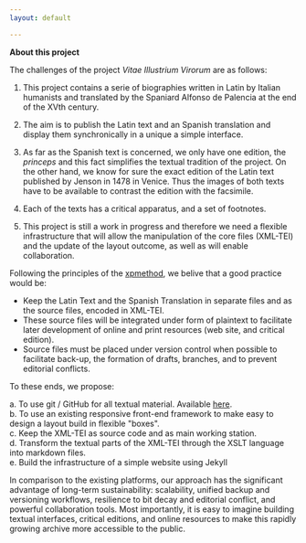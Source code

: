 ```yaml
---
layout: default

---
```


**About this project**

The challenges of the project *Vitae Illustrium Virorum* are as follows:  

1. This project contains a serie of biographies written in Latin by Italian humanists and translated by the Spaniard Alfonso de Palencia at the end of the XVth century.

2. The aim is to publish the Latin text and an Spanish translation and display them synchronically in a unique a simple interface. 

3. As far as the Spanish text is concerned, we only have one edition, the *princeps* and this fact simplifies the textual tradition of the project. On the other hand, we know for sure the exact edition of the Latin text published by Jenson in 1478 in Venice. Thus the images of both texts have to be available to contrast the edition with the facsimile. 

4. Each of the texts has a critical apparatus, and a set of footnotes.

4. This project is still a work in progress and therefore we need a flexible infrastructure that will allow the manipulation of the core files (XML-TEI) and the update of the layout outcome, as well as will enable collaboration. 

 Following the principles of the [xpmethod](http://xpmethod.plaintext.in]), we belive that a good practice would be: 
 
* Keep the Latin Text and the Spanish Translation in separate files and as the source files, encoded in XML-TEI. 
* These source files will be integrated under form of plaintext to facilitate later development of online and print resources (web site, and critical edition). 
* Source files must be placed under version control when possible to facilitate back-up, the formation of drafts, branches, and to prevent editorial conflicts. 

To these ends, we propose: 
 
 a. To use git / GitHub for all textual material. Available [here](https://github.com/susannalles/Vitae). <br/>
 b. To use an existing responsive front-end framework to make easy to design a layout build in flexible "boxes". <br/>
 c. Keep the XML-TEI as source code and as main working station. <br/>
 d. Transform the textual parts of the XML-TEI through the XSLT language into markdown files. <br/>
 e. Build the infrastructure of a simple website using Jekyll 

In comparison to the existing platforms, our approach has the significant advantage of long-term sustainability: scalability, unified backup and versioning workflows, resilience to bit decay and editorial conflict, and powerful collaboration tools. Most importantly, it is easy to imagine building textual interfaces, critical editions, and online resources to make this rapidly growing archive more accessible to the public.








